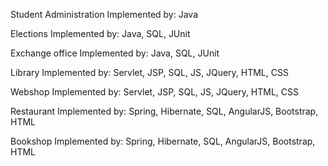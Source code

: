 Student Administration Implemented by: Java

Elections Implemented by: Java, SQL, JUnit

Exchange office Implemented by: Java, SQL, JUnit

Library Implemented by: Servlet, JSP, SQL, JS, JQuery, HTML, CSS

Webshop Implemented by: Servlet, JSP, SQL, JS, JQuery, HTML, CSS

Restaurant Implemented by: Spring, Hibernate, SQL, AngularJS, Bootstrap, HTML

Bookshop Implemented by: Spring, Hibernate, SQL, AngularJS, Bootstrap, HTML
